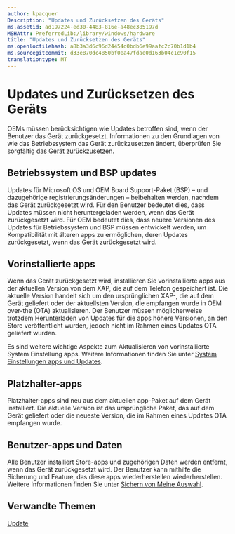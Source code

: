 ```yaml
---
author: kpacquer
Description: "Updates und Zurücksetzen des Geräts"
ms.assetid: ad197224-ed30-4483-816e-a48ec385197d
MSHAttr: PreferredLib:/library/windows/hardware
title: "Updates und Zurücksetzen des Geräts"
ms.openlocfilehash: a8b3a3d6c96d24454d0bdb6e99aafc2c70b1d1b4
ms.sourcegitcommit: d33e870dc4850bf0ea47fdae0d163b04c1c90f15
translationtype: MT
---
```

# <a name="updates-and-resetting-the-device"></a>Updates und Zurücksetzen des Geräts


OEMs müssen berücksichtigen wie Updates betroffen sind, wenn der Benutzer das Gerät zurückgesetzt. Informationen zu den Grundlagen von wie das Betriebssystem das Gerät zurückzusetzen ändert, überprüfen Sie sorgfältig [das Gerät zurückzusetzen](../../manufacture/mobile/resetting-a-phone-during-manufacturing.md).

## <a name="span-idosandbspupdatesspanspan-idosandbspupdatesspanspan-idosandbspupdatesspanos-and-bsp-updates"></a><span id="OS_and_BSP_updates"></span><span id="os_and_bsp_updates"></span><span id="OS_AND_BSP_UPDATES"></span>Betriebssystem und BSP updates


Updates für Microsoft OS und OEM Board Support-Paket (BSP) – und dazugehörige registrierungsänderungen – beibehalten werden, nachdem das Gerät zurückgesetzt wird. Für den Benutzer bedeutet dies, dass Updates müssen nicht heruntergeladen werden, wenn das Gerät zurückgesetzt wird. Für OEM bedeutet dies, dass neuere Versionen des Updates für Betriebssystem und BSP müssen entwickelt werden, um Kompatibilität mit älteren apps zu ermöglichen, deren Updates zurückgesetzt, wenn das Gerät zurückgesetzt wird.

## <a name="span-idpreloadedappsspanspan-idpreloadedappsspanspan-idpreloadedappsspanpreloaded-apps"></a><span id="Preloaded_apps"></span><span id="preloaded_apps"></span><span id="PRELOADED_APPS"></span>Vorinstallierte apps


Wenn das Gerät zurückgesetzt wird, installieren Sie vorinstallierte apps aus der aktuellen Version von dem XAP, die auf dem Telefon gespeichert ist. Die aktuelle Version handelt sich um den ursprünglichen XAP-, die auf dem Gerät geliefert oder der aktuellsten Version, die empfangen wurde in OEM over-the (OTA) aktualisieren. Der Benutzer müssen möglicherweise trotzdem Herunterladen von Updates für die apps höhere Versionen, an den Store veröffentlicht wurden, jedoch nicht im Rahmen eines Updates OTA geliefert wurden.

Es sind weitere wichtige Aspekte zum Aktualisieren von vorinstallierte System Einstellung apps. Weitere Informationen finden Sie unter [System Einstellungen apps und Updates](system-settings-apps-and-updates.md).

## <a name="span-idplaceholderappsspanspan-idplaceholderappsspanspan-idplaceholderappsspanplaceholder-apps"></a><span id="Placeholder_apps"></span><span id="placeholder_apps"></span><span id="PLACEHOLDER_APPS"></span>Platzhalter-apps


Platzhalter-apps sind neu aus dem aktuellen app-Paket auf dem Gerät installiert. Die aktuelle Version ist das ursprüngliche Paket, das auf dem Gerät geliefert oder die neueste Version, die im Rahmen eines Updates OTA empfangen wurde.

## <a name="span-iduserappsanddataspanspan-iduserappsanddataspanspan-iduserappsanddataspanuser-apps-and-data"></a><span id="User_apps_and_data"></span><span id="user_apps_and_data"></span><span id="USER_APPS_AND_DATA"></span>Benutzer-apps und Daten


Alle Benutzer installiert Store-apps und zugehörigen Daten werden entfernt, wenn das Gerät zurückgesetzt wird. Der Benutzer kann mithilfe die Sicherung und Feature, das diese apps wiederherstellen wiederherstellen. Weitere Informationen finden Sie unter [Sichern von Meine Auswahl](http://go.microsoft.com/fwlink/p/?LinkId=331631).

## <a name="span-idrelatedtopicsspanrelated-topics"></a><span id="related_topics"></span>Verwandte Themen


[Update](index.md)

 

 






